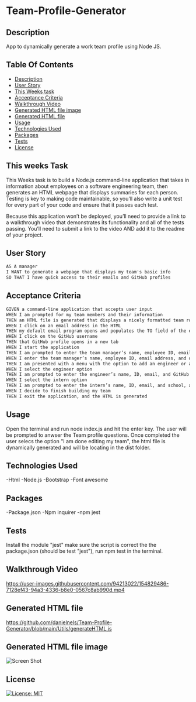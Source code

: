# Team-Profile-Generator

 ## Description

App to dynamically generate a work team profile using Node JS.

 ## Table Of Contents
  * [Description](#description)
  * [User Story](#user-story)
  * [This Weeks task](#this-weeks-task)
  * [Acceptance Criteria](#acceptance-criteria )
  * [Walkthrough Video](#walkthrough-video)
  * [Generated HTML file image ](#generated-html-file-image)
  * [Generated HTML file ](#generated-html-file)
  * [Usage](#usage)
  * [Technologies Used](#technologies-used)
  * [Packages](#packages)
  * [Tests](#tests)
  * [License](#license)
  

## This weeks Task

This Weeks task is to build a Node.js command-line application that takes in information about employees on a software engineering team, then generates an HTML webpage that displays summaries for each person. Testing is key to making code maintainable, so you’ll also write a unit test for every part of your code and ensure that it passes each test.

Because this application won’t be deployed, you’ll need to provide a link to a walkthrough video that demonstrates its functionality and all of the tests passing. You’ll need to submit a link to the video AND add it to the readme of your project.


## User Story

```md
AS A manager
I WANT to generate a webpage that displays my team's basic info
SO THAT I have quick access to their emails and GitHub profiles
```

## Acceptance Criteria

```md
GIVEN a command-line application that accepts user input
WHEN I am prompted for my team members and their information
THEN an HTML file is generated that displays a nicely formatted team roster based on user input
WHEN I click on an email address in the HTML
THEN my default email program opens and populates the TO field of the email with the address
WHEN I click on the GitHub username
THEN that GitHub profile opens in a new tab
WHEN I start the application
THEN I am prompted to enter the team manager’s name, employee ID, email address, and office number
WHEN I enter the team manager’s name, employee ID, email address, and office number
THEN I am presented with a menu with the option to add an engineer or an intern or to finish building my team
WHEN I select the engineer option
THEN I am prompted to enter the engineer’s name, ID, email, and GitHub username, and I am taken back to the menu
WHEN I select the intern option
THEN I am prompted to enter the intern’s name, ID, email, and school, and I am taken back to the menu
WHEN I decide to finish building my team
THEN I exit the application, and the HTML is generated
```
## Usage

Open the terminal and run node index.js  and hit the enter key. 
The user will be prompted to anwser the Team profile questions. Once completed the user selecs the option "I am done editing my team", the html file is dynamically generated and will be locating in the dist folder. 

## Technologies Used
-Html
-Node.js
-Bootstrap
-Font awesome 

## Packages
-Package.json
-Npm inquirer
-npm jest

## Tests 
Install the module "jest" make sure the script is correct the the package.json (should be test "jest"), run npm test in the terminal.


## Walkthrough Video


https://user-images.githubusercontent.com/94213022/154829486-7128ef43-94a3-4336-b8e0-0567c8ab990d.mp4


## Generated HTML file 

https://github.com/danielnels/Team-Profile-Generator/blob/main/Utils/generateHTML.js

## Generated HTML file image
![Screen Shot](https://user-images.githubusercontent.com/94213022/154829477-3aa8e0ee-be1c-499f-be31-4dfdf881c85a.png)


## License

[![License: MIT](https://img.shields.io/badge/License-MIT-yellow.svg)](https://opensource.org/licenses/MIT)
